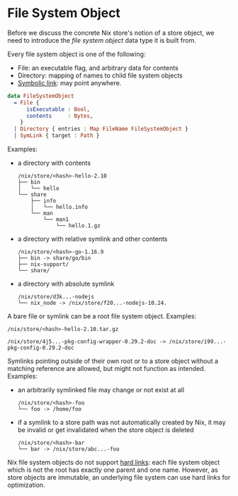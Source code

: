 # File System Object

Before we discuss the concrete Nix store's notion of a store object, we need to introduce the *file system object* data type it is built from.

Every file system object is one of the following:

 - File: an executable flag, and arbitrary data for contents
 - Directory: mapping of names to child file system objects
 - [Symbolic link][symlink]: may point anywhere.

```idris
data FileSystemObject
  = File {
      isExecutable : Bool,
      contents     : Bytes,
    }
  | Directory { entries : Map FileName FileSystemObject }
  | SymLink { target : Path }
```

Examples:

- a directory with contents

      /nix/store/<hash>-hello-2.10
      ├── bin
      │   └── hello
      └── share
          ├── info
          │   └── hello.info
          └── man
              └── man1
                  └── hello.1.gz

- a directory with relative symlink and other contents

      /nix/store/<hash>-go-1.16.9
      ├── bin -> share/go/bin
      ├── nix-support/
      └── share/

- a directory with absolute symlink

      /nix/store/d3k...-nodejs
      └── nix_node -> /nix/store/f20...-nodejs-10.24.

A bare file or symlink can be a root file system object.
Examples:

    /nix/store/<hash>-hello-2.10.tar.gz

    /nix/store/4j5...-pkg-config-wrapper-0.29.2-doc -> /nix/store/i99...-pkg-config-0.29.2-doc

Symlinks pointing outside of their own root or to a store object without a matching reference are allowed, but might not function as intended.
Examples:

- an arbitrarily symlinked file may change or not exist at all

      /nix/store/<hash>-foo
      └── foo -> /home/foo

- if a symlink to a store path was not automatically created by Nix, it may be invalid or get invalidated when the store object is deleted

      /nix/store/<hash>-bar
      └── bar -> /nix/store/abc...-foo

Nix file system objects do not support [hard links][hardlink]:
each file system object which is not the root has exactly one parent and one name.
However, as store objects are immutable, an underlying file system can use hard links for optimization.

[symlink]: https://en.m.wikipedia.org/wiki/Symbolic_link
[hardlink]: https://en.m.wikipedia.org/wiki/Hard_link
